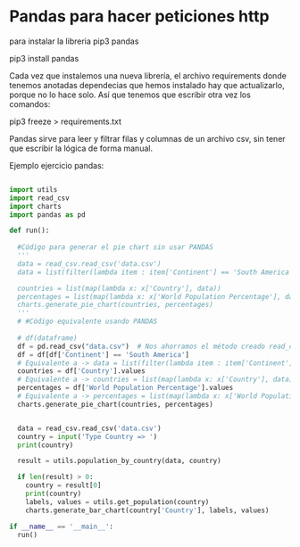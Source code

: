 # Pandas para hacer peticiones http

para instalar la libreria pip3 pandas

pip3 install pandas

Cada vez que instalemos una nueva librería, el archivo requirements donde tenemos anotadas dependecias que hemos instalado hay que actualizarlo, porque no lo hace solo.
Así que tenemos que escribir otra vez los comandos:

pip3 freeze > requirements.txt

Pandas sirve para leer y filtrar filas y columnas de un archivo csv, sin 
tener que escribir la lógica de forma manual.

Ejemplo ejercicio pandas:
```python

import utils
import read_csv
import charts
import pandas as pd

def run():
  
  #Código para generar el pie chart sin usar PANDAS
  '''
  data = read_csv.read_csv('data.csv')
  data = list(filter(lambda item : item['Continent'] == 'South America',data))

  countries = list(map(lambda x: x['Country'], data))
  percentages = list(map(lambda x: x['World Population Percentage'], data))
  charts.generate_pie_chart(countries, percentages)
  '''
  # #Código equivalente usando PANDAS
  
  # df(dataframe) 
  df = pd.read_csv("data.csv")  # Nos ahorramos el método creado read_csv.py
  df = df[df['Continent'] == 'South America']  
  # Equivalente a -> data = list(filter(lambda item : item['Continent'] == 'South America',data))
  countries = df['Country'].values
  # Equivalente a -> countries = list(map(lambda x: x['Country'], data))
  percentages = df['World Population Percentage'].values
  # Equivalente a -> percentages = list(map(lambda x: x['World Population Percentage'], data))
  charts.generate_pie_chart(countries, percentages)


  data = read_csv.read_csv('data.csv')
  country = input('Type Country => ')
  print(country)

  result = utils.population_by_country(data, country)

  if len(result) > 0:
    country = result[0]
    print(country)
    labels, values = utils.get_population(country)
    charts.generate_bar_chart(country['Country'], labels, values)

if __name__ == '__main__':
  run()

```